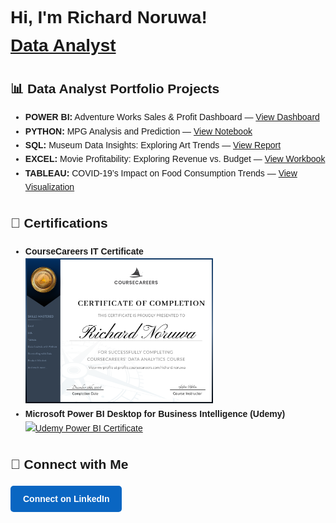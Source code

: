 <!DOCTYPE html>
<html lang="en">
<head>
  <meta charset="UTF-8" />
  <meta name="viewport" content="width=device-width, initial-scale=1" />
  <!-- Removed <title> as requested -->
</head>
<body style="font-family: Arial, sans-serif; padding: 20px; line-height: 1.6;">

  <h1>Hi, I'm Richard Noruwa!<br />
    <a href="https://github.com/RichardNOR" target="_blank">Data Analyst</a>
  </h1>

  <h2>📊 Data Analyst Portfolio Projects</h2>
  <ul>
    <li><b>POWER BI:</b> Adventure Works Sales & Profit Dashboard — 
      <a href="https://app.powerbi.com/view?r=eyJrIjoiMDg4M2I5MGQtMzdiMC00NzAyLWI3OWItNTU4ZGJiNmEwN2UxIiwidCI6IjMzYjU1NzA5LTdmZjMtNGFmMS05ZWRjLWU2YTc2OGZjNzRmNiIsImMiOjN9" target="_blank">
        View Dashboard
      </a>
    </li>
    <li><b>PYTHON:</b> MPG Analysis and Prediction — 
      <a href="https://github.com/RichardNOR/Mpg-fuel-efficiency-analysis/blob/main/Mpg_fuel_efficiency_analysis%20.ipynb" target="_blank">
        View Notebook
      </a>
    </li>
    <li><b>SQL:</b> Museum Data Insights: Exploring Art Trends — 
      <a href="https://docs.google.com/document/d/1vZefn-aIP9s01I9WqWyjj0dqDESDFcqAxScZSl_WJPo/edit?usp=sharing" target="_blank">
        View Report
      </a>
    </li>
    <li><b>EXCEL:</b> Movie Profitability: Exploring Revenue vs. Budget — 
      <a href="https://1drv.ms/x/c/1043e564fa50e527/ESflUPpk5UMggBBKAwAAAAABYgQmEqzG2RoscFAIneYR5g?e=XdgipK" target="_blank">
        View Workbook
      </a>
    </li>
    <li><b>TABLEAU:</b> COVID-19’s Impact on Food Consumption Trends — 
      <a href="https://public.tableau.com/views/TableauCOVID-19Pandemic_ImmediateandLong-TermInfluenceonFoodConsumptionTrends/Story1?:language=en-US&:sid=&:redirect=auth&:display_count=n&:origin=viz_share_link" target="_blank">
        View Visualization
      </a>
    </li>
  </ul>

  <h2>📜 Certifications</h2>
  <ul>
    <li>
      <b>CourseCareers IT Certificate</b><br />
      <img src="CourseCareersCertificate%20(1).jpeg" alt="CourseCareers Certificate" width="300" />
    </li>
    <li>
      <b>Microsoft Power BI Desktop for Business Intelligence (Udemy)</b><br />
      <a href="Power%20Bi%20Mavern%20Desktop.pdf" target="_blank">
        <img src="https://raw.githubusercontent.com/YOUR_USERNAME/YOUR_REPO/main/Power%20Bi%20Mavern%20Desktop_page-0001.jpg" alt="Udemy Power BI Certificate" width="300" />
      </a>
    </li>
  </ul>

  <h2>🤝 Connect with Me</h2>
  <a href="https://linkedin.com/in/richard-noruwa-166a622b2/" target="_blank" style="
    display: inline-block;
    padding: 10px 20px;
    background-color: #0a66c2;
    color: white;
    text-decoration: none;
    border-radius: 5px;
    font-weight: bold;
    font-family: sans-serif;
  ">
    Connect on LinkedIn
  </a>

</body>
</html>


